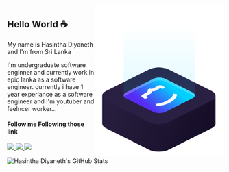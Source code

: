 <img src="ilus-code.svg" min-width="300px" max-width="300px" width="300px" align="right" alt="logo iuricode">

## Hello World ☕

My name is Hasintha Diyaneth and I'm from Sri Lanka

I'm undergraduate software enginner and currently work in epic lanka as a software engineer. currently i have 1 year experiance as a software engineer and I'm youtuber and feelncer worker...

#### Follow me Following those link

<p align="left">
  <a href="https://www.facebook.com/profile.php?id=100022225032755" alt="Instagram">
    <img src="https://img.shields.io/badge/-facebook-6610F2?style=for-the-badge&logo=facebook&logoColor=FFFFFF&link=https://www.facebook.com/iuricode"/>
  </a>
  
  <a href="https://www.linkedin.com/in/hasintha-diyaneth/" alt="Linkedin">
    <img src="https://img.shields.io/badge/-Linkedin-6610F2?style=for-the-badge&logo=Linkedin&logoColor=FFFFFF&link=https://www.linkedin.com/in/iuricode"/>
  </a>
  
  <a href="https://www.youtube.com/channel/UCyQ_idXqiolcVzf3Y4MnsaQ" alt="Discord">
    <img src="https://img.shields.io/badge/-youtube-6610F2?style=for-the-badge&logo=youtube&logoColor=FFFFFF&link=https://youtube.gg/QevDJqCzaY"/>
  </a>
</p>

![Hasintha Diyaneth's GitHub Stats](https://github-readme-stats.vercel.app/api?username=Hasintha-git&show_icons=true&include_all_commits=true&theme=dark)

